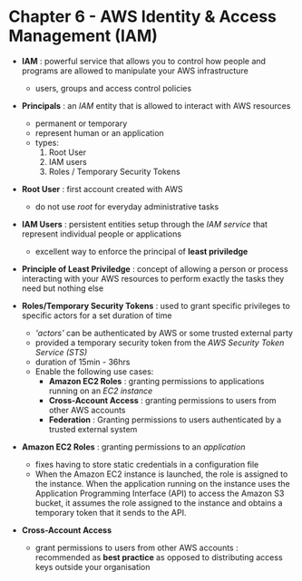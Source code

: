 # Chapter 6 - AWS Identity & Access Management (IAM)

- **IAM**
  : powerful service that allows you to control how people and programs are allowed to manipulate your AWS infrastructure
  - users, groups and access control policies

- **Principals**
  : an _IAM_ entity that is allowed to interact with AWS resources
  - permanent or temporary
  - represent human or an application
  - types:
    1. Root User
    2. IAM users
    3. Roles / Temporary Security Tokens

- **Root User**
  : first account created with AWS
  - do not use _root_ for everyday administrative tasks

- **IAM Users**
  : persistent entities setup through the _IAM service_ that represent individual people or applications
  - excellent way to enforce the principal of **least priviledge**

- **Principle of Least Priviledge**
  : concept of allowing a person or process interacting with your AWS resources to perform exactly the tasks they need but nothing else

- **Roles/Temporary Security Tokens**
  : used to grant specific privileges to specific actors for a set duration of time
  - _'actors'_ can be authenticated by AWS or some trusted external party
  - provided a temporary security token from the _AWS Security Token Service (STS)_
  - duration of 15min - 36hrs
  - Enable the following use cases:
    - **Amazon EC2 Roles**
      : granting permissions to applications running on an _EC2 instance_
    - **Cross-Account Access**
      : granting permissions to users from other AWS accounts
    - **Federation**
      : Granting permissions to users authenticated by a trusted external system

- **Amazon EC2 Roles**
  : granting permissions to an _application_
  - fixes having to store static credentials in a configuration file
  - When the Amazon EC2 instance is launched, the role is assigned to the instance. When the application running on the instance uses the Application Programming Interface (API) to access the Amazon S3 bucket, it assumes the role assigned to the instance and obtains a temporary token that it sends to the API.

- **Cross-Account Access**
  - grant permissions to users from other AWS accounts
  : recommended as **best practice** as opposed to distributing access keys outside your organisation

